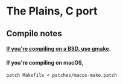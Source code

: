 # The Plains, C port

## Compile notes

#### <a href="https://github.com/draumaz/plains/issues/2">If you're compiling on a BSD, use gmake</a>.
#### If you're compiling on macOS, 
```
patch Makefile < patches/macos-make.patch
```

